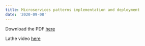 ```yaml
---
title: Microservices patterns implementation and deployment
date: '2020-09-08'
---
```


Download the PDF [here](/microservices.pdf)


Lathe video [here](/videos/lathe-oscillating.mp4)

